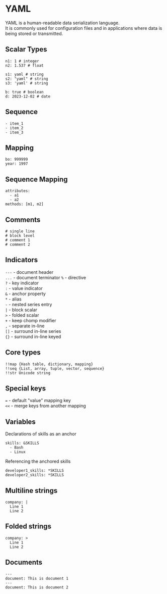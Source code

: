 # YAML

YAML is a human-readable data serialization language.  
It is commonly used for configuration files and in applications where data is being stored or transmitted. 
## Scalar Types
```
n1: 1 # integer
n2: 1.537 # float
```
```
s1: yaml # string
s2: "yaml" # string
s3: 'yaml' # string
```
```
b: true # boolean
d: 2023-12-02 # date
```
## Sequence
```
- item_1
- item_2
- item_3
```
## Mapping
```
bo: 999999
year: 1997
```
## Sequence Mapping
```
attributes:
  - a1
  - a2
methods: [m1, m2]
```
## Comments
```
# single line
# block level
# comment 1
# comment 2
```
## Indicators
`---` - document header  
`...` - document terminator
`%` - directive  
`?` - key indicator  
`:` - value indicator  
`&` - anchor property  
`*` - alias  
`-` - nested series entry  
`|` - block scalar  
`>` - folded scalar  
`+` - keep chomp modifier  
`,` - separate in-line  
`[]` - surround in-line series  
`{}` - surround in-line keyed

## Core types
`!!map {Hash table, dictionary, mapping}`  
`!!seq {List, array, tuple, vector, sequence}`  
`!!str Unicode string`  

## Special keys
`=` - default "value" mapping key  
`<<` - merge keys from another mapping  

## Variables
Declarations of skills as an anchor
```
skills: &SKILLS
  - Bash
  - Linux
```
Referencing the anchored skills
```
developer1_skills: *SKILLS
developer2_skills: *SKILLS
```
## Multiline strings
```
company: |
  Line 1
  Line 2
```
## Folded strings
```
company: >
  Line 1
  Line 2
```
## Documents
```
---
document: This is document 1
---
document: This is document 2
```
